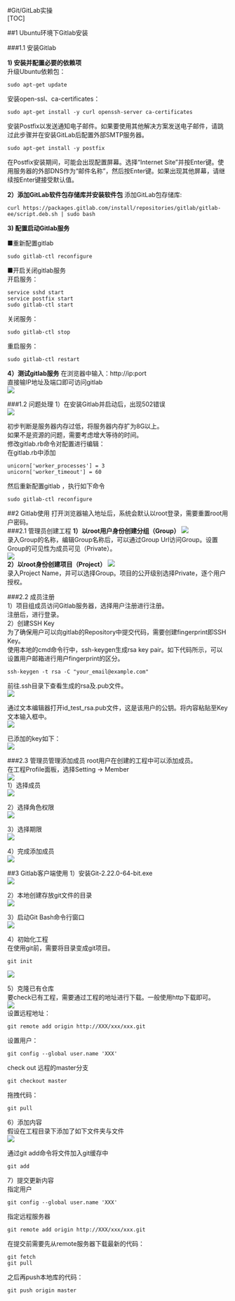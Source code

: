 #Git/GitLab实操  
[TOC]  

##1 Ubuntu环境下Gitlab安装  

###1.1 安装Gitlab   

**1)  安装并配置必要的依赖项**  
升级Ubuntu依赖包：  
~~~
sudo apt-get update
~~~

安装open-ssl、ca-certificates：  
~~~
sudo apt-get install -y curl openssh-server ca-certificates
~~~

安装Postfix以发送通知电子邮件。如果要使用其他解决方案发送电子邮件，请跳过此步骤并在安装GitLab后配置外部SMTP服务器。  
~~~
sudo apt-get install -y postfix
~~~

在Postfix安装期间，可能会出现配置屏幕。选择“Internet Site”并按Enter键。使用服务器的外部DNS作为“邮件名称”，然后按Enter键。如果出现其他屏幕，请继续按Enter键接受默认值。  

**2）添加GitLab软件包存储库并安装软件包**
添加GitLab包存储库:
~~~
curl https://packages.gitlab.com/install/repositories/gitlab/gitlab-ee/script.deb.sh | sudo bash
~~~

**3) 配置启动Gitlab服务**

■重新配置gitlab  
~~~
sudo gitlab-ctl reconfigure
~~~

■开启关闭gitlab服务  
开启服务：  
~~~
service sshd start
service postfix start
sudo gitlab-ctl start
~~~

关闭服务：  
~~~
sudo gitlab-ctl stop
~~~

重启服务：  
~~~
sudo gitlab-ctl restart
~~~

**4）测试gitlab服务**
在浏览器中输入：http://ip:port  
直接输IP地址及端口即可访问gitlab  
![](img/git001.png)  

###1.2 问题处理
1）在安装Gitlab并启动后，出现502错误  
![](img/git002.png)  

初步判断是服务器内存过低，将服务器内存扩为8G以上。  
如果不是资源的问题，需要考虑增大等待的时间。  
修改gitlab.rb命令对配置进行编辑：  
在gitlab.rb中添加  
~~~
unicorn['worker_processes'] = 3
unicorn['worker_timeout'] = 60
~~~

然后重新配置gitlab ，执行如下命令  
~~~
sudo gitlab-ctl reconfigure
~~~

##2 Gitlab使用
打开浏览器输入地址后，系统会默认以root登录，需要重置root用户密码。  
###2.1 管理员创建工程
**1）以root用户身份创建分组（Group）**
![](img/git003.png)  
录入Group的名称，编辑Group名称后，可以通过Group Url访问Group。设置Group的可见性为成员可见（Private）。  
![](img/git004.png)  
**2）以root身份创建项目（Project）**
![](img/git005.png)  
录入Project Name，并可以选择Group。项目的公开级别选择Private，逐个用户授权。  

###2.2 成员注册  
1）项目组成员访问Gitlab服务器，选择用户注册进行注册。  
注册后，进行登录。  
2）创建SSH Key  
为了确保用户可以向gitlab的Repository中提交代码，需要创建fingerprint即SSH Key。  
使用本地的cmd命令行中，ssh-keygen生成rsa key pair。如下代码所示，可以设置用户邮箱进行用户fingerprint的区分。  
~~~
ssh-keygen -t rsa -C "your_email@example.com"
~~~

前往.ssh目录下查看生成的rsa及.pub文件。  
![](img/git009.png)  

通过文本编辑器打开id_test_rsa.pub文件，这是该用户的公钥。将内容粘贴至Key文本输入框中。  
![](img/git010.png)  

已添加的key如下：  
![](img/git011.png)  

###2.3 管理员管理添加成员
root用户在创建的工程中可以添加成员。  
在工程Profile面板，选择Setting → Member  
![](img/git012.png)  
1）选择成员  
![](img/git013.png)  

2）选择角色权限  
![](img/git014.png)  

3）选择期限  
![](img/git015.png)  

4）完成添加成员  
![](img/git016.png)  

##3 Gitlab客户端使用
1）安装Git-2.22.0-64-bit.exe  
![](img/git017.png)  

2）本地创建存放git文件的目录  
![](img/git018.png)  

3）启动Git Bash命令行窗口  
![](img/git019.png)  

4）初始化工程  
在使用git前，需要将目录变成git项目。  
~~~
git init
~~~
![](img/git020.png)  

5）克隆已有仓库  
要check已有工程，需要通过工程的地址进行下载。一般使用http下载即可。  
![](img/git021.png)  
设置远程地址：
~~~
git remote add origin http://XXX/xxx/xxx.git
~~~

设置用户：
~~~
git config --global user.name 'XXX'
~~~

check out 远程的master分支
~~~
git checkout master
~~~

拖拽代码：
~~~
git pull
~~~


6）添加内容  
假设在工程目录下添加了如下文件夹与文件  
![](img/git022.png)  

通过git add命令将文件加入git缓存中  
~~~
git add
~~~

7）提交更新内容  
指定用户  
~~~
git config --global user.name 'XXX'
~~~

指定远程服务器  
~~~
git remote add origin http://XXX/xxx/xxx.git
~~~

在提交前需要先从remote服务器下载最新的代码：  
~~~
git fetch
git pull
~~~

之后再push本地库的代码：  
~~~
git push origin master
~~~

